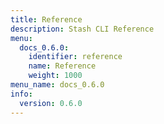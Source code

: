 ```yaml
---
title: Reference
description: Stash CLI Reference
menu:
  docs_0.6.0:
    identifier: reference
    name: Reference
    weight: 1000
menu_name: docs_0.6.0
info:
  version: 0.6.0
---
```


